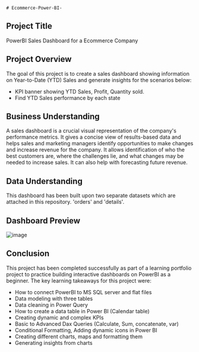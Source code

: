     # Ecommerce-Power-BI-

## Project Title
PowerBI Sales Dashboard for a Ecommerce Company

## Project Overview 
The goal of this project is to create a sales dashboard showing information on Year-to-Date (YTD) Sales and generate insights for the scenarios below: 
 - KPI banner showing YTD Sales, Profit, Quantity sold.
 - Find YTD Sales performance by each state


## Business Understanding 
A sales dashboard is a crucial visual representation of the company's performance metrics. It gives a concise view of results-based data and helps sales and marketing managers identify opportunities to make changes and increase revenue for the company. It allows identification of who the best customers are, where the challenges lie, and what changes may be needed to increase sales. It can also help with forecasting future revenue. 

## Data Understanding 
This dashboard has been built upon two separate datasets which are attached in this repository. 'orders' and 'details'. 


## Dashboard Preview

![image](https://github.com/user-attachments/assets/cde1fe29-70fe-4f5b-b932-7f7577ab0412)


 ## Conclusion
This project has been completed successfully as part of a learning portfolio project to practice building interactive dashboards on PowerBI as a beginner. The key learning takeaways for this project were:
 - How to connect PowerBI to MS SQL server and flat files
 - Data modeling with three tables
 - Data cleaning in Power Query
 - How to create a data table in Power BI (Calendar table)
 - Creating dynamic and complex KPIs
 - Basic to Advanced Dax Queries (Calculate, Sum, concatenate, var)
 - Conditional Formatting, Adding dynamic icons in Power BI
 - Creating different charts, maps and formatting them
 - Generating insights from charts
